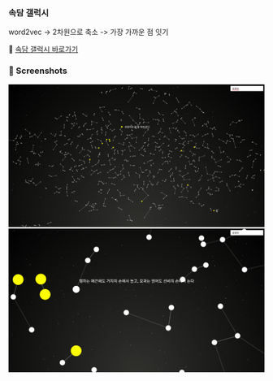 ### 속담 갤럭시
word2vec -> 2차원으로 축소 -> 가장 가까운 점 잇기

🔗 [속담 갤럭시 바로가기](https://abc-crtl.github.io/sokdam/)


### 📸 Screenshots

![스크린샷 1](s2.png)  
![스크린샷 2](s3.png)

